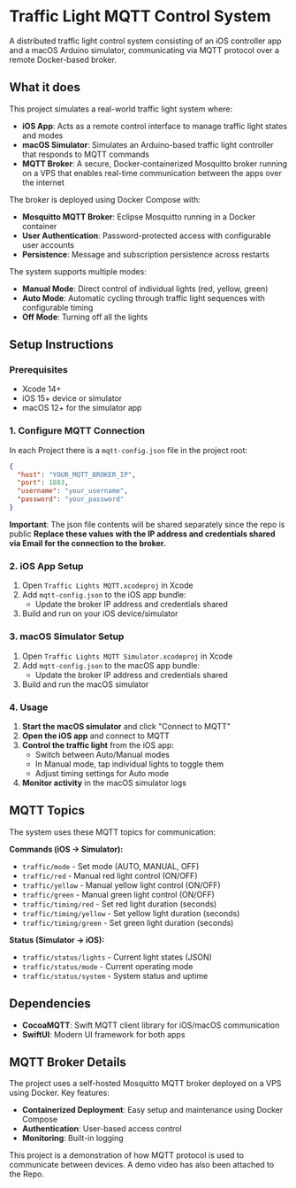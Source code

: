 # Traffic Light MQTT Control System

A distributed traffic light control system consisting of an iOS controller app and a macOS Arduino simulator, communicating via MQTT protocol over a remote Docker-based broker.

## What it does

This project simulates a real-world traffic light system where:
- **iOS App**: Acts as a remote control interface to manage traffic light states and modes
- **macOS Simulator**: Simulates an Arduino-based traffic light controller that responds to MQTT commands
- **MQTT Broker**: A secure, Docker-containerized Mosquitto broker running on a VPS that enables real-time communication between the apps over the internet

The broker is deployed using Docker Compose with:
- **Mosquitto MQTT Broker**: Eclipse Mosquitto running in a Docker container
- **User Authentication**: Password-protected access with configurable user accounts
- **Persistence**: Message and subscription persistence across restarts

The system supports multiple modes:
- **Manual Mode**: Direct control of individual lights (red, yellow, green)
- **Auto Mode**: Automatic cycling through traffic light sequences with configurable timing
- **Off Mode**: Turning off all the lights

## Setup Instructions

### Prerequisites
- Xcode 14+ 
- iOS 15+ device or simulator
- macOS 12+ for the simulator app

### 1. Configure MQTT Connection

In each Project there is a `mqtt-config.json` file in the project root:

```json
{
  "host": "YOUR_MQTT_BROKER_IP",
  "port": 1883,
  "username": "your_username",
  "password": "your_password"
}
```

**Important**: The json file contents will be shared separately since the repo is public
**Replace these values with the IP address and credentials shared via Email for the connection to the broker.**

### 2. iOS App Setup

1. Open `Traffic Lights MQTT.xcodeproj` in Xcode
2. Add `mqtt-config.json` to the iOS app bundle:
   - Update the broker IP address and credentials shared
3. Build and run on your iOS device/simulator

### 3. macOS Simulator Setup

1. Open `Traffic Lights MQTT Simulator.xcodeproj` in Xcode
2. Add `mqtt-config.json` to the macOS app bundle:
   - Update the broker IP address and credentials shared
3. Build and run the macOS simulator

### 4. Usage

1. **Start the macOS simulator** and click "Connect to MQTT"
2. **Open the iOS app** and connect to MQTT
3. **Control the traffic light** from the iOS app:
   - Switch between Auto/Manual modes
   - In Manual mode, tap individual lights to toggle them
   - Adjust timing settings for Auto mode
4. **Monitor activity** in the macOS simulator logs


## MQTT Topics

The system uses these MQTT topics for communication:

**Commands (iOS → Simulator):**
- `traffic/mode` - Set mode (AUTO, MANUAL, OFF)
- `traffic/red` - Manual red light control (ON/OFF)
- `traffic/yellow` - Manual yellow light control (ON/OFF)  
- `traffic/green` - Manual green light control (ON/OFF)
- `traffic/timing/red` - Set red light duration (seconds)
- `traffic/timing/yellow` - Set yellow light duration (seconds)
- `traffic/timing/green` - Set green light duration (seconds)

**Status (Simulator → iOS):**
- `traffic/status/lights` - Current light states (JSON)
- `traffic/status/mode` - Current operating mode
- `traffic/status/system` - System status and uptime

## Dependencies

- **CocoaMQTT**: Swift MQTT client library for iOS/macOS communication
- **SwiftUI**: Modern UI framework for both apps

## MQTT Broker Details

The project uses a self-hosted Mosquitto MQTT broker deployed on a VPS using Docker. Key features:

- **Containerized Deployment**: Easy setup and maintenance using Docker Compose
- **Authentication**: User-based access control
- **Monitoring**: Built-in logging

This project is a demonstration of how MQTT protocol is used to communicate between devices. A demo video has also been attached to the Repo.
